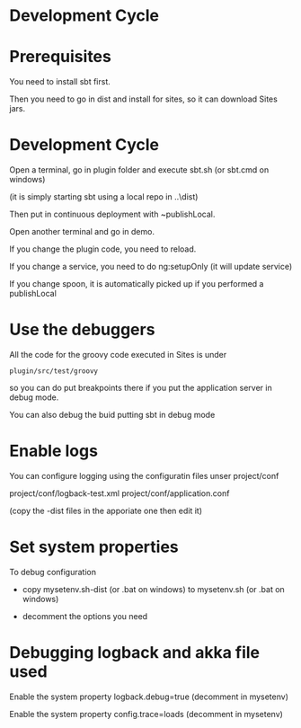 # Development Cycle

# Prerequisites 

You need to install sbt first.

Then you need to go in dist and install for sites, so it can download Sites jars.

# Development Cycle

Open a terminal, go in plugin folder and execute sbt.sh (or sbt.cmd on windows)

(it is simply starting sbt using a local repo in ..\dist)

Then put in continuous deployment with ~publishLocal.

Open another terminal and go in demo.

If you change the plugin code, you need to reload.

If you change a service, you need to do ng:setupOnly (it will update service) 

If you change spoon, it is automatically picked up if you performed a publishLocal

# Use the debuggers

All the code for the groovy code executed in Sites is under

    plugin/src/test/groovy
    
so you can do put breakpoints there if you put the application server in debug mode.

You can also debug the buid putting sbt in debug mode

# Enable logs

You can configure logging using the configuratin files unser project/conf
 
project/conf/logback-test.xml
project/conf/application.conf
 
(copy the -dist files in the apporiate one then edit it)

# Set system properties

To debug configuration

- copy mysetenv.sh-dist (or .bat on windows) to mysetenv.sh (or .bat on windows)

- decomment the options you need

# Debugging logback and akka file used

Enable the system property logback.debug=true (decomment in mysetenv)

Enable the system property config.trace=loads (decomment in mysetenv)
